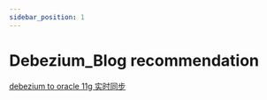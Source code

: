 ```yaml
---
sidebar_position: 1
---
```


# Debezium_Blog recommendation

[debezium to oracle 11g 实时同步](https://blog.csdn.net/weixin_40898246/article/details/120880414)
